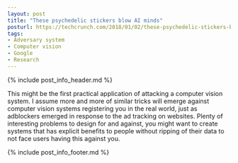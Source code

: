 ```yaml
---
layout: post
title: "These psychedelic stickers blow AI minds"
posturl: https://techcrunch.com/2018/01/02/these-psychedelic-stickers-blow-ai-minds/
tags:
- Adversary system
- Computer vision
- Google
- Research
---
```


{% include post_info_header.md %}

This might be the first practical application of attacking a computer vision system. I assume more and more of similar tricks will emerge against computer vision systems registering you in the real world, just as adblockers emerged in response to the ad tracking on websites. Plenty of interesting problems to design for and against, you might want to create systems that has explicit benefits to people without ripping of their data to not face users having this against you.

<!--more-->
{% include post_info_footer.md %}
